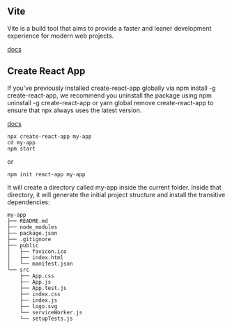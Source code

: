 ## Vite
Vite is a build tool that aims to provide a faster and leaner development experience for modern web projects.

[docs](https://vitejs.dev/guide/)

## Create React App
If you've previously installed create-react-app globally via npm install -g create-react-app, we recommend you uninstall the package using npm uninstall -g create-react-app or yarn global remove create-react-app to ensure that npx always uses the latest version.

[docs](https://create-react-app.dev/)
```
npx create-react-app my-app
cd my-app
npm start
```
or 
```
npm init react-app my-app
```
It will create a directory called my-app inside the current folder.
Inside that directory, it will generate the initial project structure and install the transitive dependencies:
```
my-app
├── README.md
├── node_modules
├── package.json
├── .gitignore
├── public
│   ├── favicon.ico
│   ├── index.html
│   └── manifest.json
└── src
    ├── App.css
    ├── App.js
    ├── App.test.js
    ├── index.css
    ├── index.js
    ├── logo.svg
    └── serviceWorker.js
    └── setupTests.js
```